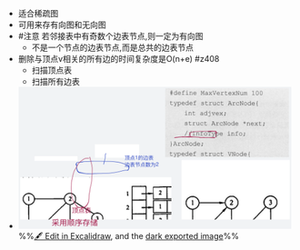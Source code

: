 - 适合稀疏图
- 可用来存有向图和无向图
- #注意 若邻接表中有奇数个边表节点,则一定为有向图
	- 不是一个节点的边表节点,而是总共的边表节点
- 删除与顶点v相关的所有边的时间复杂度是O(n+e) #z408 
	- 扫描顶点表
	- 扫描所有边表
- ![](attachments/%E9%82%BB%E6%8E%A5%E8%A1%A8%E5%AD%98%E5%82%A8%E5%9B%BE%202022-10-20%2015.27.36.excalidraw.svg)
%%[🖋 Edit in Excalidraw](attachments/%E9%82%BB%E6%8E%A5%E8%A1%A8%E5%AD%98%E5%82%A8%E5%9B%BE%202022-10-20%2015.27.36.excalidraw.md), and the [dark exported image](attachments/%E9%82%BB%E6%8E%A5%E8%A1%A8%E5%AD%98%E5%82%A8%E5%9B%BE%202022-10-20%2015.27.36.excalidraw.dark.svg)%%